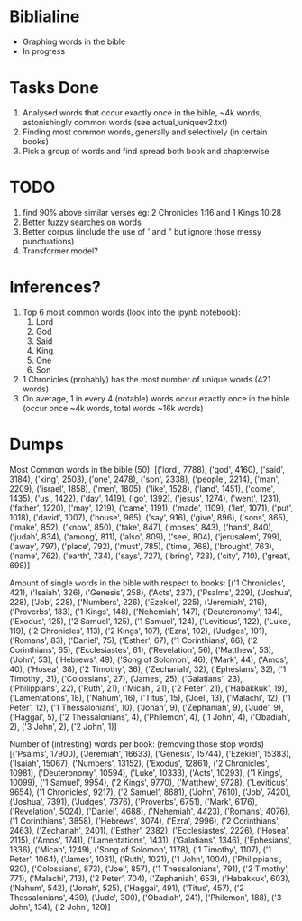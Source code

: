 # Biblialine
- Graphing words in the bible
- In progress
  
# Tasks Done
1. Analysed words that occur exactly once in the bible, ~4k words, astonishingly common words (see actual_uniquev2.txt)
2. Finding most common words, generally and selectively (in certain books)
3. Pick a group of words and find spread both book and chapterwise

# TODO
1. find 90% above similar verses eg: 2 Chronicles 1:16 and 1 Kings 10:28
2. Better fuzzy searches on words
3. Better corpus (include the use of ' and " but ignore those messy punctuations)
4. Transformer model?

# Inferences?
1. Top 6 most common words (look into the ipynb notebook):
   1. Lord
   2. God
   3. Said
   4. King
   5. One
   6. Son
2. 1 Chronicles (probably) has the most number of unique words (421 words)
3. On average, 1 in every 4 (notable) words occur exactly once in the bible (occur once ~4k words, total words ~16k words)


# Dumps
Most Common words in the bible (50):
[('lord', 7788), ('god', 4160), ('said', 3184), ('king', 2503), ('one', 2478), ('son', 2338), ('people', 2214), ('man', 2209), ('israel', 1858), ('men', 1805), ('like', 1528), ('land', 1451), ('come', 1435), ('us', 1422), ('day', 1419), ('go', 1392), ('jesus', 1274), ('went', 1231), ('father', 1220), ('may', 1219), ('came', 1191), ('made', 1109), ('let', 1071), ('put', 1018), ('david', 1007), ('house', 965), ('say', 916), ('give', 896), ('sons', 865), ('make', 852), ('know', 850), ('take', 847), ('moses', 843), ('hand', 840), ('judah', 834), ('among', 811), ('also', 809), ('see', 804), ('jerusalem', 799), ('away', 797), ('place', 792), ('must', 785), ('time', 768), ('brought', 763), ('name', 762), ('earth', 734), ('says', 727), ('bring', 723), ('city', 710), ('great', 698)]

Amount of single words in the bible with respect to books:
[('1 Chronicles', 421), ('Isaiah', 326), ('Genesis', 258), ('Acts', 237), ('Psalms', 229), ('Joshua', 228), ('Job', 228), ('Numbers', 226), ('Ezekiel', 225), ('Jeremiah', 219), ('Proverbs', 183), ('1 Kings', 148), ('Nehemiah', 147), ('Deuteronomy', 134), ('Exodus', 125), ('2 Samuel', 125), ('1 Samuel', 124), ('Leviticus', 122), ('Luke', 119), ('2 Chronicles', 113), ('2 Kings', 107), ('Ezra', 102), ('Judges', 101), ('Romans', 83), ('Daniel', 75), ('Esther', 67), ('1 Corinthians', 66), ('2 Corinthians', 65), ('Ecclesiastes', 61), ('Revelation', 56), ('Matthew', 53), ('John', 53), ('Hebrews', 49), ('Song of Solomon', 46), ('Mark', 44), ('Amos', 40), ('Hosea', 38), ('2 Timothy', 36), ('Zechariah', 32), ('Ephesians', 32), ('1 Timothy', 31), ('Colossians', 27), ('James', 25), ('Galatians', 23), ('Philippians', 22), ('Ruth', 21), ('Micah', 21), ('2 Peter', 21), ('Habakkuk', 19), ('Lamentations', 18), ('Nahum', 16), ('Titus', 15), ('Joel', 13), ('Malachi', 12), ('1 Peter', 12), ('1 Thessalonians', 10), ('Jonah', 9), ('Zephaniah', 9), ('Jude', 9), ('Haggai', 5), ('2 Thessalonians', 4), ('Philemon', 4), ('1 John', 4), ('Obadiah', 2), ('3 John', 2), ('2 John', 1)]

Number of (intresting) words per book: (removing those stop words)
[('Psalms', 17900), ('Jeremiah', 16633), ('Genesis', 15744), ('Ezekiel', 15383), ('Isaiah', 15067), ('Numbers', 13152), ('Exodus', 12861), ('2 Chronicles', 10981), ('Deuteronomy', 10594), ('Luke', 10333), ('Acts', 10293), ('1 Kings', 10099), ('1 Samuel', 9954), ('2 Kings', 9770), ('Matthew', 9728), ('Leviticus', 9654), ('1 Chronicles', 9217), ('2 Samuel', 8681), ('John', 7610), ('Job', 7420), ('Joshua', 7391), ('Judges', 7376), ('Proverbs', 6751), ('Mark', 6176), ('Revelation', 5024), ('Daniel', 4688), ('Nehemiah', 4423), ('Romans', 4076), ('1 Corinthians', 3858), ('Hebrews', 3074), ('Ezra', 2996), ('2 Corinthians', 2463), ('Zechariah', 2401), ('Esther', 2382), ('Ecclesiastes', 2226), ('Hosea', 2115), ('Amos', 1741), ('Lamentations', 1431), ('Galatians', 1346), ('Ephesians', 1336), ('Micah', 1249), ('Song of Solomon', 1178), ('1 Timothy', 1107), ('1 Peter', 1064), ('James', 1031), ('Ruth', 1021), ('1 John', 1004), ('Philippians', 920), ('Colossians', 873), ('Joel', 857), ('1 Thessalonians', 791), ('2 Timothy', 771), ('Malachi', 713), ('2 Peter', 704), ('Zephaniah', 653), ('Habakkuk', 603), ('Nahum', 542), ('Jonah', 525), ('Haggai', 491), ('Titus', 457), ('2 Thessalonians', 439), ('Jude', 300), ('Obadiah', 241), ('Philemon', 188), ('3 John', 134), ('2 John', 120)]